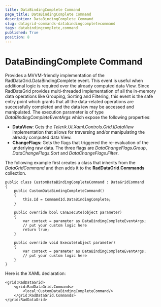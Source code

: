 ```yaml
---
title: DataBindingComplete Command
page_title: DataBindingComplete Command
description: DataBindingComplete Command
slug: datagrid-commands-databindingcompletecommand
tags: databindingcomplete,command
published: True
position: 8
---
```


# DataBindingComplete Command

Provides a MVVM-friendly implementation of the RadDataGrid.DataBindingComplete event. This event is useful when additional logic is required over the already computed data View. Since RadDataGrid provides multi-threaded implementation of all the in-memory data operations like Grouping, Sorting and Filtering, this event is the safe entry point which grants that all the data-related operations are successfully completed and the data iew may be accessed and manipulated. The execution parameter is of type *DataBindingCompleteEventArgs* which expose the following properties:

* **DataView**: Gets the *Telerik.UI.Xaml.Controls.Grid.IDataView* implementation that allows for traversing and/or manipulating the already computed data View.
* **ChangeFlags**: Gets the flags that triggered the re-evaluation of the underlying raw data.
The three flags are *DataChangeFlags.Group*, *DataChangeFlags.Sort* and *DataChangeFlags.Filter*.

The following example first creates a class that inherits from the *DataGridCommand* and then adds it to the **RadDataGrid.Commands** collection.

	public class CustomDataBindingCompleteCommand : DataGridCommand
	{
	    public CustomDataBindingCompleteCommand()
	    {
	        this.Id = CommandId.DataBindingComplete;
	    }
	
	    public override bool CanExecute(object parameter)
	    {
	        var context = parameter as DataBindingCompleteEventArgs;
	        // put your custom logic here
	        return true;
	    }
	
	    public override void Execute(object parameter)
	    {
	        var context = parameter as DataBindingCompleteEventArgs;
	        // put your custom logic here               
	    }
	}

Here is the XAML declaration:

	<grid:RadDataGrid>
	    <grid:RadDataGrid.Commands>
	        <local:CustomDataBindingCompleteCommand/>
	    </grid:RadDataGrid.Commands>
	</grid:RadDataGrid>
